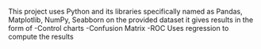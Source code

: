 This project uses Python and its libraries specifically named as Pandas, Matplotlib, NumPy, Seabborn
on the provided dataset it gives results in the form of
          -Control charts
          -Confusion Matrix
          -ROC
Uses regression to compute the results          
